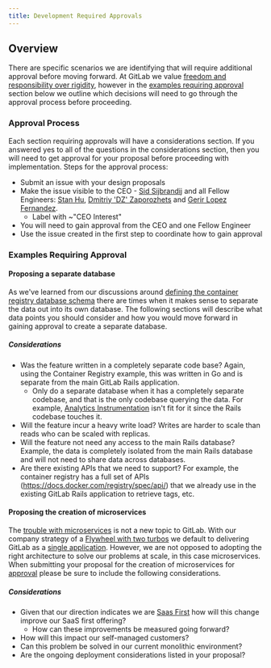 ```yaml
---
title: Development Required Approvals
---
```


## Overview

There are specific scenarios we are identifying that will require additional approval before moving forward. At GitLab we value [freedom and responsibility over rigidity](/handbook/values/#freedom-and-responsibility-over-rigidity), however in the [examples requiring approval](#examples-requiring-approval) section below we outline which decisions will need to go through the approval process before proceeding.

### Approval Process

Each section requiring approvals will have a considerations section. If you answered yes to all of the questions in the considerations section, then you will need to get approval for your proposal before proceeding with implementation. Steps for the approval process:

* Submit an issue with your design proposals
* Make the issue visible to the CEO - [Sid Sijbrandij](/handbook/company/team/#sytses) and all Fellow Engineers: [Stan Hu](/handbook/company/team/#stanhu), [Dmitriy 'DZ' Zaporozhets](/handbook/company/team/#dzaporozhets) and [Gerir Lopez Fernandez](/handbook/company/team/#glopezfernandez).
  * Label with ~"CEO Interest"
* You will need to gain approval from the CEO and one Fellow Engineer
* Use the issue created in the first step to coordinate how to gain approval

### Examples Requiring Approval

#### Proposing a separate database

As we've learned from our discussions around [defining the container registry database schema](https://gitlab.com/gitlab-org/gitlab/-/issues/207147) there are times when it makes sense to separate the data out into its own database.  The following sections will describe what data points you should consider and how you would move forward in gaining approval to create a separate database.

##### Considerations

* Was the feature written in a completely separate code base?  Again, using the Container Registry example, this was written in Go and is separate from the main GitLab Rails application.
  * Only do a separate database when it has a completely separate codebase, and that is the only codebase querying the data. For example, [Analytics Instrumentation](https://gitlab.com/gitlab-org/gitlab/-/merge_requests/27730) isn't fit for it since the Rails codebase touches it.
* Will the feature incur a heavy write load?  Writes are harder to scale than reads who can be scaled with replicas.
* Will the feature not need any access to the main Rails database?  Example, the data is completely isolated from the main Rails database and will not need to share data across databases.
* Are there existing APIs that we need to support?  For example, the container registry has a full set of APIs (https://docs.docker.com/registry/spec/api/) that we already use in the existing GitLab Rails application to retrieve tags, etc.

#### Proposing the creation of microservices

The [trouble with microservices](/handbook/engineering/infrastructure/core-platform/data_stores/database/doc/strategy/#the-trouble-with-microservices) is not a new topic to GitLab. With our company strategy of a [Flywheel with two turbos](/handbook/company/strategy/#flywheel-with-two-turbos) we default to delivering GitLab as a [single application](/handbook/product/categories/gitlab-the-product/single-application/). However, we are not opposed to adopting the right architecture to solve our problems at scale, in this case microservices. When submitting your proposal for the creation of microservices for [approval](#approval-process) please be sure to include the following considerations.

##### Considerations

* Given that our direction indicates we are [Saas First](https://about.gitlab.com/direction/#saas-first) how will this change improve our SaaS first offering?
  * How can these improvements be measured going forward?
* How will this impact our self-managed customers?
* Can this problem be solved in our current monolithic environment?
* Are the ongoing deployment considerations listed in your proposal?
